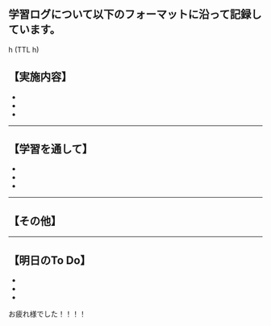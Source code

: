 
## 学習ログについて以下のフォーマットに沿って記録しています。



h (TTL h)


## 【実施内容】
-
-
-


***

## 【学習を通して】
-
-
-





***

## 【その他】





***


## 【明日のTo Do】
-
-
-

お疲れ様でした！！！！
